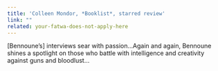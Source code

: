 ```yaml
---
title: 'Colleen Mondor, *Booklist*, starred review​​'
link: ""
related: your-fatwa-does-not-apply-here
---
```

[Bennoune’s] interviews sear with passion…Again and again, Bennoune shines a spotlight on those who battle with intelligence and creativity against guns and bloodlust...
